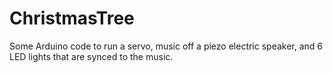 # ChristmasTree
Some Arduino code to run a servo, music off a piezo electric speaker, and 6 LED lights that are synced to the music. 
